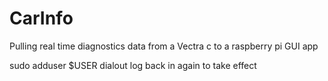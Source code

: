 # CarInfo
Pulling real time diagnostics data from a Vectra c to a raspberry pi GUI app


sudo adduser $USER dialout
log back in again to take effect